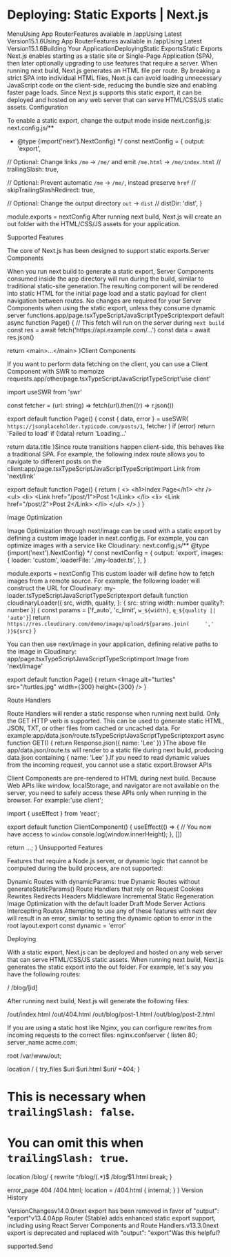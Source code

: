 # Deploying: Static Exports | Next.js

<p>MenuUsing App RouterFeatures available in /appUsing Latest Version15.1.6Using App RouterFeatures available in /appUsing Latest Version15.1.6Building Your ApplicationDeployingStatic ExportsStatic Exports
Next.js enables starting as a static site or Single-Page Application (SPA), then later optionally upgrading to use features that require a server.
When running next build, Next.js generates an HTML file per route. By breaking a strict SPA into individual HTML files, Next.js can avoid loading unnecessary JavaScript code on the client-side, reducing the bundle size and enabling faster page loads.
Since Next.js supports this static export, it can be deployed and hosted on any web server that can serve HTML/CSS/JS static assets.
Configuration</p>
<p>To enable a static export, change the output mode inside next.config.js:
next.config.js/**</p>
<ul>
<li>@type {import('next').NextConfig}
*/
const nextConfig = {
output: 'export',</li>
</ul>
<p>// Optional: Change links <code>/me</code> -&gt; <code>/me/</code> and emit <code>/me.html</code> -&gt; <code>/me/index.html</code>
// trailingSlash: true,</p>
<p>// Optional: Prevent automatic <code>/me</code> -&gt; <code>/me/</code>, instead preserve <code>href</code>
// skipTrailingSlashRedirect: true,</p>
<p>// Optional: Change the output directory <code>out</code> -&gt; <code>dist</code>
// distDir: 'dist',
}</p>
<p>module.exports = nextConfig
After running next build, Next.js will create an out folder with the HTML/CSS/JS assets for your application.</p>
<p>Supported Features</p>
<p>The core of Next.js has been designed to support static exports.Server Components</p>
<p>When you run next build to generate a static export, Server Components consumed inside the app directory will run during the build, similar to traditional static-site generation.The resulting component will be rendered into static HTML for the initial page load and a static payload for client navigation between routes. No changes are required for your Server Components when using the static export, unless they consume dynamic server functions.app/page.tsxTypeScriptJavaScriptTypeScriptexport default async function Page() {
// This fetch will run on the server during <code>next build</code>
const res = await fetch('https://api.example.com/...')
const data = await res.json()</p>
<p>return &lt;main&gt;...&lt;/main&gt;
}Client Components</p>
<p>If you want to perform data fetching on the client, you can use a Client Component with SWR to memoize requests.app/other/page.tsxTypeScriptJavaScriptTypeScript'use client'</p>
<p>import useSWR from 'swr'</p>
<p>const fetcher = (url: string) =&gt; fetch(url).then((r) =&gt; r.json())</p>
<p>export default function Page() {
const { data, error } = useSWR(
<code>https://jsonplaceholder.typicode.com/posts/1</code>,
fetcher
)
if (error) return 'Failed to load'
if (!data) return 'Loading...'</p>
<p>return data.title
}Since route transitions happen client-side, this behaves like a traditional SPA. For example, the following index route allows you to navigate to different posts on the client:app/page.tsxTypeScriptJavaScriptTypeScriptimport Link from 'next/link'</p>
<p>export default function Page() {
return (
&lt;&gt;
&lt;h1&gt;Index Page&lt;/h1&gt;
&lt;hr /&gt;
&lt;ul&gt;
&lt;li&gt;
&lt;Link href=&quot;/post/1&quot;&gt;Post 1&lt;/Link&gt;
&lt;/li&gt;
&lt;li&gt;
&lt;Link href=&quot;/post/2&quot;&gt;Post 2&lt;/Link&gt;
&lt;/li&gt;
&lt;/ul&gt;
&lt;/&gt;
)
}</p>
<p>Image Optimization</p>
<p>Image Optimization through next/image can be used with a static export by defining a custom image loader in next.config.js. For example, you can optimize images with a service like Cloudinary:
next.config.js/** @type {import('next').NextConfig} */
const nextConfig = {
output: 'export',
images: {
loader: 'custom',
loaderFile: './my-loader.ts',
},
}</p>
<p>module.exports = nextConfig
This custom loader will define how to fetch images from a remote source. For example, the following loader will construct the URL for Cloudinary:
my-loader.tsTypeScriptJavaScriptTypeScriptexport default function cloudinaryLoader({
src,
width,
quality,
}: {
src: string
width: number
quality?: number
}) {
const params = ['f_auto', 'c_limit', <code>w_${width}</code>, <code>q_${quality || 'auto'}</code>]
return <code>https://res.cloudinary.com/demo/image/upload/${params.join(     ','   )}${src}</code>
}</p>
<p>You can then use next/image in your application, defining relative paths to the image in Cloudinary:
app/page.tsxTypeScriptJavaScriptTypeScriptimport Image from 'next/image'</p>
<p>export default function Page() {
return &lt;Image alt=&quot;turtles&quot; src=&quot;/turtles.jpg&quot; width={300} height={300} /&gt;
}</p>
<p>Route Handlers</p>
<p>Route Handlers will render a static response when running next build. Only the GET HTTP verb is supported. This can be used to generate static HTML, JSON, TXT, or other files from cached or uncached data. For example:app/data.json/route.tsTypeScriptJavaScriptTypeScriptexport async function GET() {
return Response.json({ name: 'Lee' })
}The above file app/data.json/route.ts will render to a static file during next build, producing data.json containing { name: 'Lee' }.If you need to read dynamic values from the incoming request, you cannot use a static export.Browser APIs</p>
<p>Client Components are pre-rendered to HTML during next build. Because Web APIs like window, localStorage, and navigator are not available on the server, you need to safely access these APIs only when running in the browser. For example:'use client';</p>
<p>import { useEffect } from 'react';</p>
<p>export default function ClientComponent() {
useEffect(() =&gt; {
// You now have access to <code>window</code>
console.log(window.innerHeight);
}, [])</p>
<p>return ...;
}
Unsupported Features</p>
<p>Features that require a Node.js server, or dynamic logic that cannot be computed during the build process, are not supported:</p>
<p>Dynamic Routes with dynamicParams: true
Dynamic Routes without generateStaticParams()
Route Handlers that rely on Request
Cookies
Rewrites
Redirects
Headers
Middleware
Incremental Static Regeneration
Image Optimization with the default loader
Draft Mode
Server Actions
Intercepting Routes
Attempting to use any of these features with next dev will result in an error, similar to setting the dynamic option to error in the root layout.export const dynamic = 'error'</p>
<p>Deploying</p>
<p>With a static export, Next.js can be deployed and hosted on any web server that can serve HTML/CSS/JS static assets.
When running next build, Next.js generates the static export into the out folder. For example, let's say you have the following routes:</p>
<p>/
/blog/[id]</p>
<p>After running next build, Next.js will generate the following files:</p>
<p>/out/index.html
/out/404.html
/out/blog/post-1.html
/out/blog/post-2.html</p>
<p>If you are using a static host like Nginx, you can configure rewrites from incoming requests to the correct files:
nginx.confserver {
listen 80;
server_name acme.com;</p>
<p>root /var/www/out;</p>
<p>location / {
try_files $uri $uri.html $uri/ =404;
}</p>
<h1>This is necessary when <code>trailingSlash: false</code>.</h1>
<h1>You can omit this when <code>trailingSlash: true</code>.</h1>
<p>location /blog/ {
rewrite ^/blog/(.*)$ /blog/$1.html break;
}</p>
<p>error_page 404 /404.html;
location = /404.html {
internal;
}
}
Version History</p>
<p>VersionChangesv14.0.0next export has been removed in favor of &quot;output&quot;: &quot;export&quot;v13.4.0App Router (Stable) adds enhanced static export support, including using React Server Components and Route Handlers.v13.3.0next export is deprecated and replaced with &quot;output&quot;: &quot;export&quot;Was this helpful?</p>
<p>supported.Send</p>
